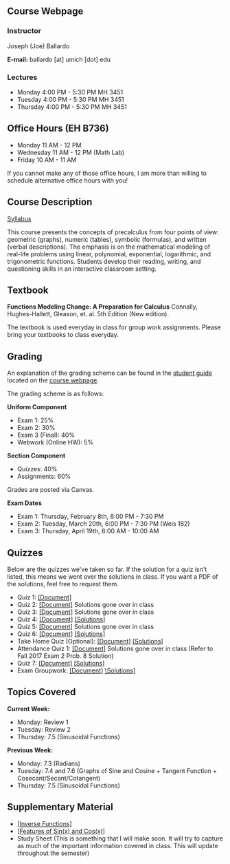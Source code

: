 ## Course Webpage

### Instructor
Joseph (Joe) Ballardo

**E-mail:** ballardo [at] umich [dot] edu

### Lectures
- Monday 4:00 PM - 5:30 PM MH 3451
- Tuesday 4:00 PM - 5:30 PM MH 3451
- Thursday 4:00 PM - 5:30 PM MH 3451

## Office Hours (EH B736)
- Monday 11 AM - 12 PM
- Wednesday 11 AM - 12 PM (Math Lab)
- Friday 10 AM - 11 AM

If you cannot make any of those office hours, I am more than willing to schedule alternative office hours with you!

## Course Description

[Syllabus](Math105_W18_Syllabus.pdf)

This course presents the concepts of precalculus from four points of view: geometric (graphs), numeric (tables), symbolic (formulas), and written (verbal descriptions). The emphasis is on the mathematical modeling of real-life problems using linear, polynomial, exponential, logarithmic, and trigonometric functions. Students develop their reading, writing, and questioning skills in an interactive classroom setting.

## Textbook 

**Functions Modeling Change: A Preparation for Calculus**  Connally, Hughes-Hallett, Gleason, et. al. 5th Edition (New edition).


The textbook is used everyday in class for group work assignments. Please bring your textbooks to class everyday.

## Grading

An explanation of the grading scheme can be found in the [student guide](http://www.math.lsa.umich.edu/courses/sg/) located on the [course webpage](http://www.math.lsa.umich.edu/courses/105/). 

The grading scheme is as follows:

**Uniform Component**
- Exam 1: 25%
- Exam 2: 30%
- Exam 3 (Final): 40%
- Webwork (Online HW): 5%

**Section Component**
- Quizzes: 40%
- Assignments: 60%

Grades are posted via Canvas.

**Exam Dates**
- Exam 1: Thursday, February 8th, 6:00 PM - 7:30 PM
- Exam 2: Tuesday, March 20th, 6:00 PM - 7:30 PM (Weis 182)
- Exam 3: Thursday, April 19th, 8:00 AM - 10:00 AM

## Quizzes

Below are the quizzes we've taken so far. If the solution for a quiz isn't listed, this means we went over the solutions in class. If you want a PDF of the solutions, feel free to request them.
- Quiz 1: [\[Document\]](105StudentGuideQuizSample.pdf)
- Quiz 2: [\[Document\]](Quiz2.pdf) Solutions gone over in class
- Quiz 3: [\[Document\]](Quiz3_2.pdf) Solutions gone over in class
- Quiz 4: [\[Document\]](Quiz_4_2.pdf) [\[Solutions\]](Quiz4_2_solution.pdf)
- Quiz 5: [\[Document\]](Quiz5_2.pdf) Solutions gone over in class
- Quiz 6: [\[Document\]](Quiz6.pdf) [\[Solutions\]](Quiz_6_soln.pdf)
- Take Home Quiz (Optional): [\[Document\]](Take_Home_Quiz.pdf) [\[Solutions\]](Take_Home_Quiz_Sol.pdf)
- Attendance Quiz 1: [\[Document\]](Attendance_Quiz_1.pdf) Solutions gone over in class (Refer to Fall 2017 Exam 2 Prob. 8 Solution)
- Quiz 7: [\[Document\]](Quiz_7_2.pdf) [\[Solutions\]](Quiz_7_Sol.pdf)
- Exam Groupwork: [\[Document\]](Exam_Groupwork.pdf) [\Solutions\]](Exam_Groupwork_Solution.pdf)

## Topics Covered

**Current Week:**
- Monday: Review 1
- Tuesday: Review 2
- Thursday: 7.5 (Sinusoidal Functions)

**Previous Week:**
- Monday: 7.3 (Radians)
- Tuesday: 7.4 and 7.6 (Graphs of Sine and Cosine + Tangent Function + Cosecant/Secant/Cotangent)
- Thursday: 7.5 (Sinusoidal Functions)

## Supplementary Material
- [\[Inverse Functions\]](inverse_functions.pdf)
- [\[Features of Sin(x) and Cos(x)\]](Sinusoidal_Features.pdf)
- Study Sheet (This is something that I will make soon. It will try to capture as much of the important information covered in class. This will update throughout the semester)
